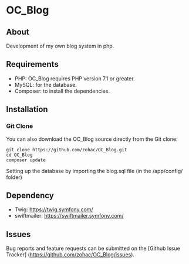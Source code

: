 # OC_Blog

## About

Development of my own blog system in php.

## Requirements

* PHP: OC_Blog requires PHP version 7.1 or greater.
* MySQL: for the database.
* Composer: to install the dependencies.

## Installation

### Git Clone
You can also download the OC_Blog source directly from the Git clone:

    git clone https://github.com/zohac/OC_Blog.git
    cd OC_Blog
    composer update

Setting up the database by importing the blog.sql file (in the /app/config/ folder)

## Dependency

* Twig: https://twig.symfony.com/
* swiftmailer: https://swiftmailer.symfony.com/

## Issues

Bug reports and feature requests can be submitted on the [Github Issue Tracker] (https://github.com/zohac/OC_Blog/issues).

